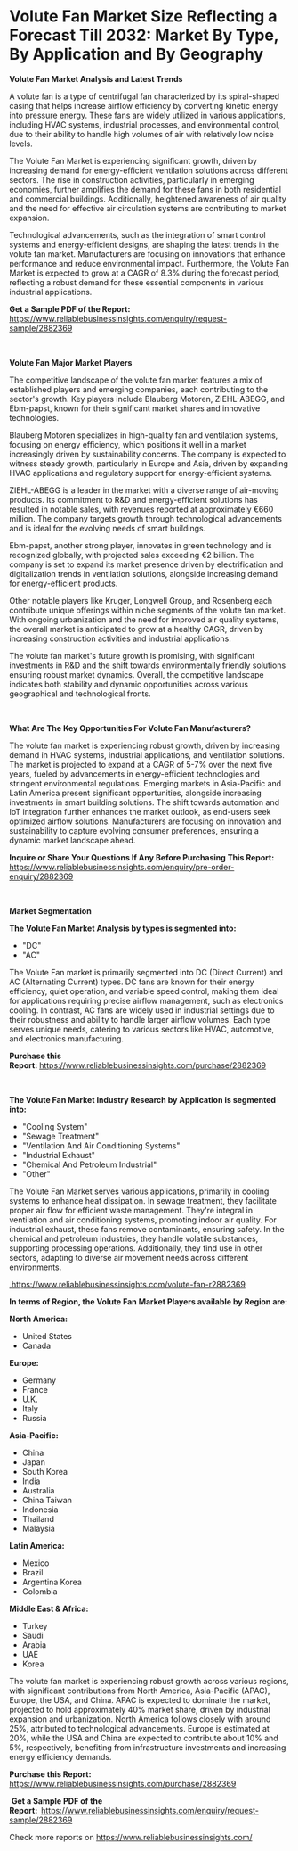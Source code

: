 <p><h1>Volute Fan Market Size Reflecting a Forecast Till 2032: Market By Type, By Application and By Geography</h1></p><p><strong>Volute Fan Market Analysis and Latest Trends</strong></p>
<p><p>A volute fan is a type of centrifugal fan characterized by its spiral-shaped casing that helps increase airflow efficiency by converting kinetic energy into pressure energy. These fans are widely utilized in various applications, including HVAC systems, industrial processes, and environmental control, due to their ability to handle high volumes of air with relatively low noise levels.</p><p>The Volute Fan Market is experiencing significant growth, driven by increasing demand for energy-efficient ventilation solutions across different sectors. The rise in construction activities, particularly in emerging economies, further amplifies the demand for these fans in both residential and commercial buildings. Additionally, heightened awareness of air quality and the need for effective air circulation systems are contributing to market expansion.</p><p>Technological advancements, such as the integration of smart control systems and energy-efficient designs, are shaping the latest trends in the volute fan market. Manufacturers are focusing on innovations that enhance performance and reduce environmental impact. Furthermore, the Volute Fan Market is expected to grow at a CAGR of 8.3% during the forecast period, reflecting a robust demand for these essential components in various industrial applications.</p></p>
<p><strong>Get a Sample PDF of the Report:&nbsp;</strong> <a href="https://www.reliablebusinessinsights.com/enquiry/request-sample/2882369?utm_campaign=2276&utm_medium=2&utm_source=Github&utm_content=ia&utm_term=13032025&utm_id=volute-fan">https://www.reliablebusinessinsights.com/enquiry/request-sample/2882369</a></p>
<p>&nbsp;</p>
<p><strong>Volute Fan Major Market Players</strong></p>
<p><p>The competitive landscape of the volute fan market features a mix of established players and emerging companies, each contributing to the sector's growth. Key players include Blauberg Motoren, ZIEHL-ABEGG, and Ebm-papst, known for their significant market shares and innovative technologies.</p><p>Blauberg Motoren specializes in high-quality fan and ventilation systems, focusing on energy efficiency, which positions it well in a market increasingly driven by sustainability concerns. The company is expected to witness steady growth, particularly in Europe and Asia, driven by expanding HVAC applications and regulatory support for energy-efficient systems.</p><p>ZIEHL-ABEGG is a leader in the market with a diverse range of air-moving products. Its commitment to R&D and energy-efficient solutions has resulted in notable sales, with revenues reported at approximately €660 million. The company targets growth through technological advancements and is ideal for the evolving needs of smart buildings.</p><p>Ebm-papst, another strong player, innovates in green technology and is recognized globally, with projected sales exceeding €2 billion. The company is set to expand its market presence driven by electrification and digitalization trends in ventilation solutions, alongside increasing demand for energy-efficient products.</p><p>Other notable players like Kruger, Longwell Group, and Rosenberg each contribute unique offerings within niche segments of the volute fan market. With ongoing urbanization and the need for improved air quality systems, the overall market is anticipated to grow at a healthy CAGR, driven by increasing construction activities and industrial applications.</p><p>The volute fan market's future growth is promising, with significant investments in R&D and the shift towards environmentally friendly solutions ensuring robust market dynamics. Overall, the competitive landscape indicates both stability and dynamic opportunities across various geographical and technological fronts.</p></p>
<p>&nbsp;</p>
<p><strong>What Are The Key Opportunities For Volute Fan Manufacturers?</strong></p>
<p><p>The volute fan market is experiencing robust growth, driven by increasing demand in HVAC systems, industrial applications, and ventilation solutions. The market is projected to expand at a CAGR of 5-7% over the next five years, fueled by advancements in energy-efficient technologies and stringent environmental regulations. Emerging markets in Asia-Pacific and Latin America present significant opportunities, alongside increasing investments in smart building solutions. The shift towards automation and IoT integration further enhances the market outlook, as end-users seek optimized airflow solutions. Manufacturers are focusing on innovation and sustainability to capture evolving consumer preferences, ensuring a dynamic market landscape ahead.</p></p>
<p><strong>Inquire or Share Your Questions If Any Before Purchasing This Report:</strong> <a href="https://www.reliablebusinessinsights.com/enquiry/pre-order-enquiry/2882369?utm_campaign=2276&utm_medium=2&utm_source=Github&utm_content=ia&utm_term=13032025&utm_id=volute-fan">https://www.reliablebusinessinsights.com/enquiry/pre-order-enquiry/2882369</a></p>
<p>&nbsp;</p>
<p><strong>Market Segmentation</strong></p>
<p><strong>The Volute Fan Market Analysis by types is segmented into:</strong></p>
<p><ul><li>"DC"</li><li>"AC"</li></ul></p>
<p><p>The Volute Fan market is primarily segmented into DC (Direct Current) and AC (Alternating Current) types. DC fans are known for their energy efficiency, quiet operation, and variable speed control, making them ideal for applications requiring precise airflow management, such as electronics cooling. In contrast, AC fans are widely used in industrial settings due to their robustness and ability to handle larger airflow volumes. Each type serves unique needs, catering to various sectors like HVAC, automotive, and electronics manufacturing.</p></p>
<p><strong>Purchase this Report:&nbsp;</strong><a href="https://www.reliablebusinessinsights.com/purchase/2882369?utm_campaign=2276&utm_medium=2&utm_source=Github&utm_content=ia&utm_term=13032025&utm_id=volute-fan">https://www.reliablebusinessinsights.com/purchase/2882369</a></p>
<p>&nbsp;</p>
<p><strong>The Volute Fan Market Industry Research by Application is segmented into:</strong></p>
<p><ul><li>"Cooling System"</li><li>"Sewage Treatment"</li><li>"Ventilation And Air Conditioning Systems"</li><li>"Industrial Exhaust"</li><li>"Chemical And Petroleum Industrial"</li><li>"Other"</li></ul></p>
<p><p>The Volute Fan Market serves various applications, primarily in cooling systems to enhance heat dissipation. In sewage treatment, they facilitate proper air flow for efficient waste management. They're integral in ventilation and air conditioning systems, promoting indoor air quality. For industrial exhaust, these fans remove contaminants, ensuring safety. In the chemical and petroleum industries, they handle volatile substances, supporting processing operations. Additionally, they find use in other sectors, adapting to diverse air movement needs across different environments.</p></p>
<p><a href="https://www.reliablebusinessinsights.com/volute-fan-r2882369?utm_campaign=2276&utm_medium=2&utm_source=Github&utm_content=ia&utm_term=13032025&utm_id=volute-fan">&nbsp;https://www.reliablebusinessinsights.com/volute-fan-r2882369</a></p>
<p><strong>In terms of Region, the Volute Fan Market Players available by Region are:</strong></p>
<p>
    <p> <strong> North America: </strong>
        <ul>
            <li>United States</li>
            <li>Canada</li>
        </ul>
        </p> 
    <p> <strong> Europe: </strong>
        <ul>
            <li>Germany</li>
            <li>France</li>
            <li>U.K.</li>
            <li>Italy</li>
            <li>Russia</li>
        </ul>
        </p> 
    <p> <strong> Asia-Pacific: </strong>
        <ul>
            <li>China</li>
            <li>Japan</li>
            <li>South Korea</li>
            <li>India</li>
            <li>Australia</li>
            <li>China Taiwan</li>
            <li>Indonesia</li>
            <li>Thailand</li>
            <li>Malaysia</li>
        </ul>
        </p> 
    <p> <strong> Latin America: </strong>
        <ul>
            <li>Mexico</li>
            <li>Brazil</li>
            <li>Argentina Korea</li>
            <li>Colombia</li>
        </ul>
        </p> 
    <p> <strong> Middle East & Africa: </strong>
        <ul>
            <li>Turkey</li>
            <li>Saudi</li>
            <li>Arabia</li>
            <li>UAE</li>
            <li>Korea</li>
        </ul>
    </p>
    </p>
<p><p>The volute fan market is experiencing robust growth across various regions, with significant contributions from North America, Asia-Pacific (APAC), Europe, the USA, and China. APAC is expected to dominate the market, projected to hold approximately 40% market share, driven by industrial expansion and urbanization. North America follows closely with around 25%, attributed to technological advancements. Europe is estimated at 20%, while the USA and China are expected to contribute about 10% and 5%, respectively, benefiting from infrastructure investments and increasing energy efficiency demands.</p></p>
<p><strong>Purchase this Report: </strong><a href="https://www.reliablebusinessinsights.com/purchase/2882369?utm_campaign=2276&utm_medium=2&utm_source=Github&utm_content=ia&utm_term=13032025&utm_id=volute-fan">https://www.reliablebusinessinsights.com/purchase/2882369</a></p>
<p>&nbsp;<strong>Get a Sample PDF of the Report:&nbsp;&nbsp;</strong><a href="https://www.reliablebusinessinsights.com/enquiry/request-sample/2882369?utm_campaign=2276&utm_medium=2&utm_source=Github&utm_content=ia&utm_term=13032025&utm_id=volute-fan">https://www.reliablebusinessinsights.com/enquiry/request-sample/2882369</a></p>
<p><strong></strong></p>
<p>Check more reports on <a href="https://www.reliablebusinessinsights.com/?utm_campaign=2276&utm_medium=2&utm_source=Github&utm_content=ia&utm_term=13032025&utm_id=volute-fan">https://www.reliablebusinessinsights.com/</a></p>